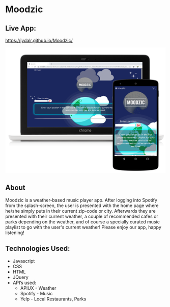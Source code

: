 # Moodzic

## Live App:
https://jydalr.github.io/Moodzic/

![screenshots](images/readme-image.png)

## About
Moodzic is a weather-based music player app. After logging into Spotify from the splash-screen, the user is presented with the home page where he/she simply puts in their current zip-code or city. Afterwards they are presented with their current weather, a couple of recommended cafes or parks depending on the weather, and of course a specially curated music playlist to go with the user's current weather! Please enjoy our app, happy listening! 

## Technologies Used:
* Javascript
* CSS
* HTML
* JQuery
* API’s used:
  * APIUX - Weather
  * Spotify - Music
  * Yelp - Local Restaurants, Parks
